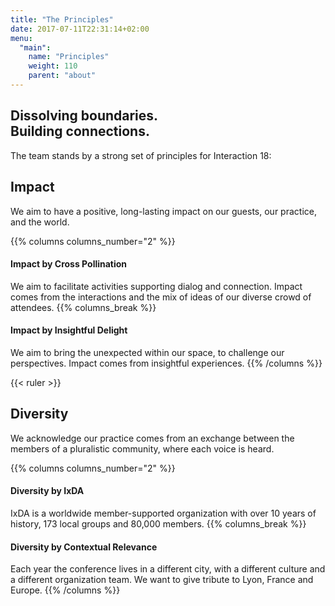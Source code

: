 ```yaml
---
title: "The Principles"
date: 2017-07-11T22:31:14+02:00
menu:
  "main":
    name: "Principles"
    weight: 110  
    parent: "about"
---
```


## Dissolving boundaries.<br>Building connections.
The team stands by a strong set of principles for Interaction&nbsp;18:

## Impact
We aim to have a positive, long-lasting impact on our guests, our practice, and the world.

{{% columns columns_number="2" %}}
#### Impact by Cross Pollination
We aim to facilitate activities supporting dialog and connection. Impact comes from the interactions and the mix of ideas of our diverse crowd of attendees.
{{% columns_break %}}
#### Impact by Insightful Delight
We aim to bring the unexpected within our space, to challenge our perspectives. Impact comes from insightful experiences.
{{% /columns %}}

{{< ruler >}}

## Diversity
We acknowledge our practice comes from an exchange between the members of a pluralistic community, where each voice is heard.

{{% columns columns_number="2" %}}
#### Diversity by IxDA
IxDA is a worldwide member-supported organization with over 10 years of history, 173 local groups and 80,000 members.
{{% columns_break %}}
#### Diversity by Contextual Relevance
Each year the conference lives in a different city, with a different culture and a different organization team. We want to give tribute to Lyon, France and Europe.
{{% /columns %}}
